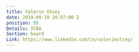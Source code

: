 ```yaml
---
title: Valerie Utsey
date: 2019-09-10 20:57:00 Z
position: 55
Details: ICBA
Section: board
Link: https://www.linkedin.com/in/valerieutsey/
---
```


